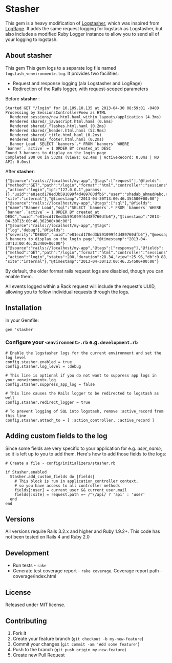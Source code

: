 # Stasher

This gem is a heavy modification of [Logstasher](https://github.com/shadabahmed/logstasher), which was 
inspired from [LogRage](https://github.com/roidrage/lograge).  It adds the same request logging for logstash as
Logstasher, but also includes a modified Ruby Logger instance to allow you to send all of your logging to logstash.

## About stasher

This gem This gem logs to a separate log file named `logstash_<environment>.log`.  It provides two facilities:
 * Request and response logging (ala Logstasher and LogRage)
 * Redirection of the Rails logger, with request-scoped parameters

Before **stasher** :

```
Started GET "/login" for 10.109.10.135 at 2013-04-30 08:59:01 -0400
Processing by SessionsController#new as HTML
  Rendered sessions/new.html.haml within layouts/application (4.3ms)
  Rendered shared/_javascript.html.haml (0.6ms)
  Rendered shared/_flashes.html.haml (0.2ms)
  Rendered shared/_header.html.haml (52.9ms)
  Rendered shared/_title.html.haml (0.2ms)
  Rendered shared/_footer.html.haml (0.2ms)
  Banner Load  SELECT `banners`.* FROM `banners` WHERE `banner`.`active` = 1 ORDER BY created_at DESC
Found 3 banners to display on the login page
Completed 200 OK in 532ms (Views: 62.4ms | ActiveRecord: 0.0ms | ND API: 0.0ms)
```

After **stasher**:

```
{"@source":"rails://localhost/my-app","@tags":["request"],"@fields":{"method":"GET","path":"/login","format":"html","controller":"sessions"
,"action":"login","ip":"127.0.0.1",params:{},"uuid":"e81ecd178ed3b591099f4d489760dfb6","user":"shadab_ahmed@abc.com",
"site":"internal"},"@timestamp":"2013-04-30T13:00:46.354500+00:00"}
{"@source":"rails://localhost/my-app","@tags":["sql"],"@fields":{"name":"Banner Load","sql":"SELECT `banners`.* FROM `banners` WHERE `banner`.`active` = 1 ORDER BY created_at DESC","uuid":"e81ecd178ed3b591099f4d489760dfb6"},"@timestamp":"2013-04-30T13:00:46.362300+00:00"}
{"@source":"rails://localhost/my-app","@tags":["log","debug"],"@fields":{"severity":"DEBUG","uuid":"e81ecd178ed3b591099f4d489760dfb6"},"@message":"Found 3 banners to display on the login page","@timestamp":"2013-04-30T13:00:46.353400+00:00"}
{"@source":"rails://localhost/my-app","@tags":["response"],"@fields":{"method":"GET","path":"/login","format":"html","controller":"sessions"
,"action":"login","status":200,"duration":28.34,"view":25.96,"db":0.88,"ip":"127.0.0.1","uuid":"e81ecd178ed3b591099f4d489760dfb6","user":"shadab_ahmed@abc.com",
"site":"internal"},"@timestamp":"2013-04-30T13:00:46.354500+00:00"}
```

By default, the older format rails request logs are disabled, though you can enable them.

All events logged within a Rack request will include the request's UUID, allowing you to follow individual requests through the logs.

## Installation

In your Gemfile:

    gem 'stasher'

### Configure your `<environment>.rb` e.g. `development.rb`

    # Enable the logstasher logs for the current environment and set the log level
    config.stasher.enabled = true
    config.stasher.log_level = :debug

    # This line is optional if you do not want to suppress app logs in your <environment>.log
    config.stasher.suppress_app_log = false

    # This line causes the Rails logger to be redirected to logstash as well
    config.stasher.redirect_logger = true

    # To prevent logging of SQL into logstash, remove :active_record from this line
    config.stasher.attach_to = [ :action_controller, :active_record ]

## Adding custom fields to the log

Since some fields are very specific to your application for e.g. *user_name*, so it is left 
up to you to add them. Here's how to add those fields to the logs:

    # Create a file - config/initializers/stasher.rb

    if Stasher.enabled
      Stasher.add_custom_fields do |fields|
        # This block is run in application_controller context, 
        # so you have access to all controller methods
        fields[:user] = current_user && current_user.mail
        fields[:site] = request.path =~ /^\/api/ ? 'api' : 'user'        
      end
    end

## Versions
All versions require Rails 3.2.x and higher and Ruby 1.9.2+. This code has not been tested on Rails 4 and Ruby 2.0

## Development
 - Run tests - `rake`
 - Generate test coverage report - `rake coverage`. Coverage report path - coverage/index.html

## License

Released under MIT license.

## Contributing

1. Fork it
2. Create your feature branch (`git checkout -b my-new-feature`)
3. Commit your changes (`git commit -am 'Add some feature'`)
4. Push to the branch (`git push origin my-new-feature`)
5. Create new Pull Request
